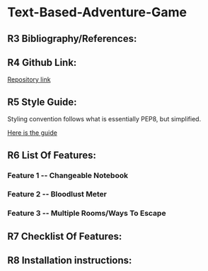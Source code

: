 # Text-Based-Adventure-Game


## R3 Bibliography/References:



## R4 Github Link:

[Repository link](https://github.com/CallanVass/Text-Based-Adventure-Game)



## R5 Style Guide:

Styling convention follows what is essentially PEP8, but simplified.

[Here is the guide](https://www.tutorialspoint.com/coding-standards-style-guide-for-python-programs)



## R6 List Of Features:

### Feature 1 -- Changeable Notebook

### Feature 2 -- Bloodlust Meter

### Feature 3 -- Multiple Rooms/Ways To Escape



## R7 Checklist Of Features:



## R8 Installation instructions:
